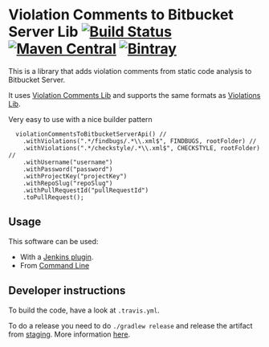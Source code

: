 # Violation Comments to Bitbucket Server Lib [![Build Status](https://travis-ci.org/tomasbjerre/violation-comments-to-bitbucket-server-lib.svg?branch=master)](https://travis-ci.org/tomasbjerre/violation-comments-to-bitbucket-server-lib) [![Maven Central](https://maven-badges.herokuapp.com/maven-central/se.bjurr.violations/violation-comments-to-bitbucket-server-lib/badge.svg)](https://maven-badges.herokuapp.com/maven-central/se.bjurr.violations/violation-comments-to-bitbucket-server-lib) [ ![Bintray](https://api.bintray.com/packages/tomasbjerre/tomasbjerre/se.bjurr.violations%3Aviolation-comments-to-bitbucket-server-lib/images/download.svg) ](https://bintray.com/tomasbjerre/tomasbjerre/se.bjurr.violations%3Aviolation-comments-to-bitbucket-server-lib/_latestVersion)

This is a library that adds violation comments from static code analysis to Bitbucket Server.

It uses [Violation Comments Lib](https://github.com/tomasbjerre/violation-comments-lib) and supports the same formats as [Violations Lib](https://github.com/tomasbjerre/violations-lib).
 
Very easy to use with a nice builder pattern
```
  violationCommentsToBitbucketServerApi() //
    .withViolations(".*/findbugs/.*\\.xml$", FINDBUGS, rootFolder) //
    .withViolations(".*/checkstyle/.*\\.xml$", CHECKSTYLE, rootFolder) //
    .withUsername("username")
    .withPassword("password")
    .withProjectKey("projectKey")
    .withRepoSlug("repoSlug")
    .withPullRequestId("pullRequestId")
    .toPullRequest();
```

## Usage
This software can be used:
 * With a [Jenkins plugin](https://github.com/jenkinsci/violation-comments-to-stash-plugin).
 * From [Command Line](https://github.com/tomasbjerre/violation-comments-to-bitbucket-server-command-line)

## Developer instructions

To build the code, have a look at `.travis.yml`.

To do a release you need to do `./gradlew release` and release the artifact from [staging](https://oss.sonatype.org/#stagingRepositories). More information [here](http://central.sonatype.org/pages/releasing-the-deployment.html).
